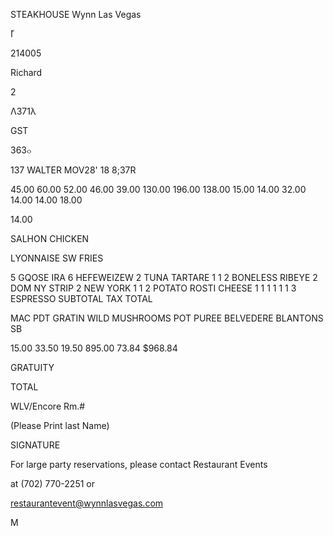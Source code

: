 STEAKHOUSE
Wynn  Las  Vegas

 ًا

214005

Richard

2

Λ371λ

GST

363๐

137  WALTER
MOV28' 18  8;37R

45.00
60.00
52.00
46.00
39.00
130.00
196.00
138.00
15.00
14.00
32.00
14.00
14.00
18.00

14.00

 SALHON
 CHICKEN

 LYONNAISE
 SW  FRIES

5  GQOSE  IRA
6  HEFEWEIZEW
2  TUNA  TARTARE
1
1
2  BONELESS  RIBEYE
2  DOM  NY  STRIP
2  NEW  YORK
1
1
2  POTATO  ROSTI
CHEESE
1
1
1
1
1
1
3  ESPRESSO
SUBTOTAL
TAX
TOTAL

 MAC
 PDT  GRATIN
 WILD  MUSHROOMS
 POT  PUREE
 BELVEDERE
 BLANTONS  SB

15.00
33.50
19.50
895.00
73.84
$968.84

GRATUITY

TOTAL

WLV/Encore  Rm.#

(Please Print  last  Name)

SIGNATURE

For  large  party  reservations,
please  contact  Restaurant  Events

at (702) 770-2251  or

restaurantevent@wynnlasvegas.com

M
